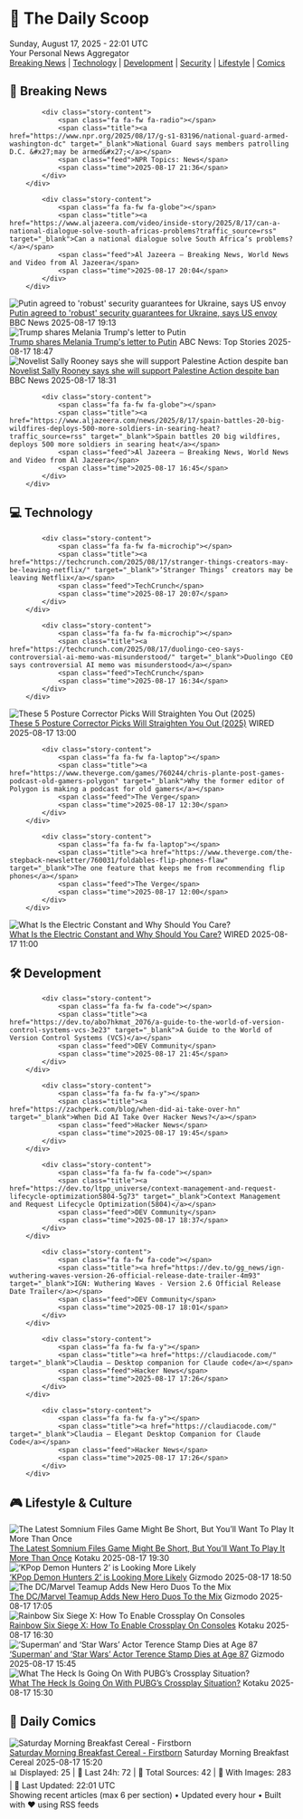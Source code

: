 <!-- Processing 54 RSS feeds at 2025-08-17 22:01:37 UTC -->
<!-- Processing: XKCD -->
<!-- Processing: Saturday Morning Breakfast Cereal -->
<!-- Processing: Poorly Drawn Lines -->
<!-- Processing: Garfield -->
<!-- Processing: Questionable Content -->
<!-- Processing: Dinosaur Comics -->
<!-- Processing: CNN Top Stories -->
<!-- Processing: BBC Breaking News -->
<!-- Processing: Al Jazeera Breaking News -->
<!-- Processing: NPR News -->
<!-- Processing: Reuters Top News -->
<!-- Processing: Reuters World News -->
<!-- Processing: Associated Press Breaking -->
<!-- Processing: The Verge -->
<!-- Processing: O'Reilly Radar -->
<!-- Processing: WIRED -->
<!-- Processing: Slashdot -->
<!-- Processing: Hacker News -->
<!-- Processing: Dev.to -->
<!-- Processing: OMG! Ubuntu -->
<!-- Processing: DistroWatch -->
<!-- Processing: Red Hat Blog -->
<!-- Processing: GitLab Blog -->
<!-- Processing: InfoQ -->
<!-- Processing: Lifehacker -->
<!-- Processing: Gizmodo -->
<!-- Processing: Boing Boing -->
<!-- Processing: Schneier on Security -->
<!-- Generated 4 new posts out of 28 feeds processed -->
<div class="newspaper-header">
    <h1 class="newspaper-title">📰 The Daily Scoop</h1>
    <div class="newspaper-date">Sunday, August 17, 2025 - 22:01 UTC</div>
    <div class="newspaper-subtitle">Your Personal News Aggregator</div>
</div>

<div class="newspaper-nav">
    <a href="#breaking">Breaking News</a> |
    <a href="#tech">Technology</a> |
    <a href="#dev">Development</a> |
    <a href="#security">Security</a> |
    <a href="#lifestyle">Lifestyle</a> |
    <a href="#webcomics">Comics</a>
</div>

<div class="news-section breaking-news" id="breaking">
<h2 class="section-header">🚨 Breaking News</h2>
<div class="stories-container">
<div class="story">
            
            <div class="story-content">
                <span class="fa fa-fw fa-radio"></span>
                <span class="title"><a href="https://www.npr.org/2025/08/17/g-s1-83196/national-guard-armed-washington-dc" target="_blank">National Guard says members patrolling D.C. &#x27;may be armed&#x27;</a></span>
                <span class="feed">NPR Topics: News</span>
                <span class="time">2025-08-17 21:36</span>
            </div>
        </div>
<div class="story">
            
            <div class="story-content">
                <span class="fa fa-fw fa-globe"></span>
                <span class="title"><a href="https://www.aljazeera.com/video/inside-story/2025/8/17/can-a-national-dialogue-solve-south-africas-problems?traffic_source=rss" target="_blank">Can a national dialogue solve South Africa’s problems?</a></span>
                <span class="feed">Al Jazeera – Breaking News, World News and Video from Al Jazeera</span>
                <span class="time">2025-08-17 20:04</span>
            </div>
        </div>
<div class="story">
            <img src="https://ichef.bbci.co.uk/ace/standard/240/cpsprodpb/ad4d/live/08510f10-7b9c-11f0-83cc-c5da98c419b8.jpg" alt="Putin agreed to &#x27;robust&#x27; security guarantees for Ukraine, says US envoy" class="story-image" loading="lazy" onerror="this.style.display='none'">
            <div class="story-content">
                <span class="fa fa-fw fa-earth-americas"></span>
                <span class="title"><a href="https://www.bbc.com/news/articles/crm4ln2ekg1o?at_medium=RSS&at_campaign=rss" target="_blank">Putin agreed to &#x27;robust&#x27; security guarantees for Ukraine, says US envoy</a></span>
                <span class="feed">BBC News</span>
                <span class="time">2025-08-17 19:13</span>
            </div>
        </div>
<div class="story">
            <img src="https://s.abcnews.com/images/Politics/melania-trump-20250817-gty-jh_1755455432431_hpMain_4x3t_384.jpg" alt="Trump shares Melania Trump&#x27;s letter to Putin" class="story-image" loading="lazy" onerror="this.style.display='none'">
            <div class="story-content">
                <span class="fa fa-fw fa-tv"></span>
                <span class="title"><a href="https://abcnews.go.com/Politics/trump-shares-melania-trumps-letter-putin/story?id=124726767" target="_blank">Trump shares Melania Trump&#x27;s letter to Putin</a></span>
                <span class="feed">ABC News: Top Stories</span>
                <span class="time">2025-08-17 18:47</span>
            </div>
        </div>
<div class="story">
            <img src="https://ichef.bbci.co.uk/ace/standard/240/cpsprodpb/4d8e/live/1cbd0310-7b73-11f0-8b0c-831af2dbcc02.jpg" alt="Novelist Sally Rooney says she will support Palestine Action despite ban" class="story-image" loading="lazy" onerror="this.style.display='none'">
            <div class="story-content">
                <span class="fa fa-fw fa-flag"></span>
                <span class="title"><a href="https://www.bbc.com/news/articles/cp94jz0y7ygo?at_medium=RSS&at_campaign=rss" target="_blank">Novelist Sally Rooney says she will support Palestine Action despite ban</a></span>
                <span class="feed">BBC News</span>
                <span class="time">2025-08-17 18:31</span>
            </div>
        </div>
<div class="story">
            
            <div class="story-content">
                <span class="fa fa-fw fa-globe"></span>
                <span class="title"><a href="https://www.aljazeera.com/news/2025/8/17/spain-battles-20-big-wildfires-deploys-500-more-soldiers-in-searing-heat?traffic_source=rss" target="_blank">Spain battles 20 big wildfires, deploys 500 more soldiers in searing heat</a></span>
                <span class="feed">Al Jazeera – Breaking News, World News and Video from Al Jazeera</span>
                <span class="time">2025-08-17 16:45</span>
            </div>
        </div>
</div>
</div>
<div class="news-section tech-news" id="tech">
<h2 class="section-header">💻 Technology</h2>
<div class="stories-container">
<div class="story">
            
            <div class="story-content">
                <span class="fa fa-fw fa-microchip"></span>
                <span class="title"><a href="https://techcrunch.com/2025/08/17/stranger-things-creators-may-be-leaving-netflix/" target="_blank">‘Stranger Things’ creators may be leaving Netflix</a></span>
                <span class="feed">TechCrunch</span>
                <span class="time">2025-08-17 20:07</span>
            </div>
        </div>
<div class="story">
            
            <div class="story-content">
                <span class="fa fa-fw fa-microchip"></span>
                <span class="title"><a href="https://techcrunch.com/2025/08/17/duolingo-ceo-says-controversial-ai-memo-was-misunderstood/" target="_blank">Duolingo CEO says controversial AI memo was misunderstood</a></span>
                <span class="feed">TechCrunch</span>
                <span class="time">2025-08-17 16:34</span>
            </div>
        </div>
<div class="story">
            <img src="https://media.wired.com/photos/689fdb65aece3e724972d067/master/pass/Update-%20The%20Best%20Posture%20Correctors%20to%20Straighten%20You%20Out.png" alt="These 5 Posture Corrector Picks Will Straighten You Out (2025)" class="story-image" loading="lazy" onerror="this.style.display='none'">
            <div class="story-content">
                <span class="fa fa-fw fa-bolt"></span>
                <span class="title"><a href="https://www.wired.com/gallery/posture-correctors/" target="_blank">These 5 Posture Corrector Picks Will Straighten You Out (2025)</a></span>
                <span class="feed">WIRED</span>
                <span class="time">2025-08-17 13:00</span>
            </div>
        </div>
<div class="story">
            
            <div class="story-content">
                <span class="fa fa-fw fa-laptop"></span>
                <span class="title"><a href="https://www.theverge.com/games/760244/chris-plante-post-games-podcast-old-gamers-polygon" target="_blank">Why the former editor of Polygon is making a podcast for old gamers</a></span>
                <span class="feed">The Verge</span>
                <span class="time">2025-08-17 12:30</span>
            </div>
        </div>
<div class="story">
            
            <div class="story-content">
                <span class="fa fa-fw fa-laptop"></span>
                <span class="title"><a href="https://www.theverge.com/the-stepback-newsletter/760031/foldables-flip-phones-flaw" target="_blank">The one feature that keeps me from recommending flip phones</a></span>
                <span class="feed">The Verge</span>
                <span class="time">2025-08-17 12:00</span>
            </div>
        </div>
<div class="story">
            <img src="https://media.wired.com/photos/689e4458cde3276d15ebd4e8/master/pass/science_electricity_getty.jpg" alt="What Is the Electric Constant and Why Should You Care?" class="story-image" loading="lazy" onerror="this.style.display='none'">
            <div class="story-content">
                <span class="fa fa-fw fa-bolt"></span>
                <span class="title"><a href="https://www.wired.com/story/what-is-the-electric-constant-and-why-should-you-care/" target="_blank">What Is the Electric Constant and Why Should You Care?</a></span>
                <span class="feed">WIRED</span>
                <span class="time">2025-08-17 11:00</span>
            </div>
        </div>
</div>
</div>
<div class="news-section dev-news" id="dev">
<h2 class="section-header">🛠️ Development</h2>
<div class="stories-container">
<div class="story">
            
            <div class="story-content">
                <span class="fa fa-fw fa-code"></span>
                <span class="title"><a href="https://dev.to/abo7hkmat_2076/a-guide-to-the-world-of-version-control-systems-vcs-3e23" target="_blank">A Guide to the World of Version Control Systems (VCS)</a></span>
                <span class="feed">DEV Community</span>
                <span class="time">2025-08-17 21:45</span>
            </div>
        </div>
<div class="story">
            
            <div class="story-content">
                <span class="fa fa-fw fa-y"></span>
                <span class="title"><a href="https://zachperk.com/blog/when-did-ai-take-over-hn" target="_blank">When Did AI Take Over Hacker News?</a></span>
                <span class="feed">Hacker News</span>
                <span class="time">2025-08-17 19:45</span>
            </div>
        </div>
<div class="story">
            
            <div class="story-content">
                <span class="fa fa-fw fa-code"></span>
                <span class="title"><a href="https://dev.to/ltpp_universe/context-management-and-request-lifecycle-optimization5804-5g73" target="_blank">Context Management and Request Lifecycle Optimization(5804)</a></span>
                <span class="feed">DEV Community</span>
                <span class="time">2025-08-17 18:37</span>
            </div>
        </div>
<div class="story">
            
            <div class="story-content">
                <span class="fa fa-fw fa-code"></span>
                <span class="title"><a href="https://dev.to/gg_news/ign-wuthering-waves-version-26-official-release-date-trailer-4m93" target="_blank">IGN: Wuthering Waves - Version 2.6 Official Release Date Trailer</a></span>
                <span class="feed">DEV Community</span>
                <span class="time">2025-08-17 18:01</span>
            </div>
        </div>
<div class="story">
            
            <div class="story-content">
                <span class="fa fa-fw fa-y"></span>
                <span class="title"><a href="https://claudiacode.com/" target="_blank">Claudia – Desktop companion for Claude code</a></span>
                <span class="feed">Hacker News</span>
                <span class="time">2025-08-17 17:26</span>
            </div>
        </div>
<div class="story">
            
            <div class="story-content">
                <span class="fa fa-fw fa-y"></span>
                <span class="title"><a href="https://claudiacode.com/" target="_blank">Claudia – Elegant Desktop Companion for Claude Code</a></span>
                <span class="feed">Hacker News</span>
                <span class="time">2025-08-17 17:26</span>
            </div>
        </div>
</div>
</div>
<div class="news-section lifestyle-news" id="lifestyle">
<h2 class="section-header">🎮 Lifestyle & Culture</h2>
<div class="stories-container">
<div class="story">
            <img src="https://kotaku.com/app/uploads/2025/08/MAIN-13.jpg" alt="The Latest Somnium Files Game Might Be Short, But You’ll Want To Play It More Than Once" class="story-image" loading="lazy" onerror="this.style.display='none'">
            <div class="story-content">
                <span class="fa fa-fw fa-gamepad"></span>
                <span class="title"><a href="https://kotaku.com/no-sleep-for-kaname-date-ai-somnium-files-hltb-2000618122" target="_blank">The Latest Somnium Files Game Might Be Short, But You’ll Want To Play It More Than Once</a></span>
                <span class="feed">Kotaku</span>
                <span class="time">2025-08-17 19:30</span>
            </div>
        </div>
<div class="story">
            <img src="https://gizmodo.com/app/uploads/2025/08/kpop-demon-hunters-netflix.jpg" alt="‘KPop Demon Hunters 2’ is Looking More Likely" class="story-image" loading="lazy" onerror="this.style.display='none'">
            <div class="story-content">
                <span class="fa fa-fw fa-computer"></span>
                <span class="title"><a href="https://gizmodo.com/kpop-demon-hunters-2-is-looking-more-likely-2000644099" target="_blank">‘KPop Demon Hunters 2’ is Looking More Likely</a></span>
                <span class="feed">Gizmodo</span>
                <span class="time">2025-08-17 18:50</span>
            </div>
        </div>
<div class="story">
            <img src="https://gizmodo.com/app/uploads/2025/08/batmandeadpool-cover.jpg" alt="The DC/Marvel Teamup Adds New Hero Duos To the Mix" class="story-image" loading="lazy" onerror="this.style.display='none'">
            <div class="story-content">
                <span class="fa fa-fw fa-computer"></span>
                <span class="title"><a href="https://gizmodo.com/the-dc-marvel-teamup-adds-new-hero-duos-to-the-mix-2000644140" target="_blank">The DC/Marvel Teamup Adds New Hero Duos To the Mix</a></span>
                <span class="feed">Gizmodo</span>
                <span class="time">2025-08-17 17:05</span>
            </div>
        </div>
<div class="story">
            <img src="https://kotaku.com/app/uploads/2025/08/hed20.jpg" alt="Rainbow Six Siege X: How To Enable Crossplay On Consoles" class="story-image" loading="lazy" onerror="this.style.display='none'">
            <div class="story-content">
                <span class="fa fa-fw fa-gamepad"></span>
                <span class="title"><a href="https://kotaku.com/rainbow-six-siege-crossplay-consoles-pc-xbox-ps5-2000618111" target="_blank">Rainbow Six Siege X: How To Enable Crossplay On Consoles</a></span>
                <span class="feed">Kotaku</span>
                <span class="time">2025-08-17 16:30</span>
            </div>
        </div>
<div class="story">
            <img src="https://gizmodo.com/app/uploads/2025/08/terence-stamp-murder-mystery.jpg" alt="‘Superman’ and ‘Star Wars’ Actor Terence Stamp Dies at Age 87" class="story-image" loading="lazy" onerror="this.style.display='none'">
            <div class="story-content">
                <span class="fa fa-fw fa-computer"></span>
                <span class="title"><a href="https://gizmodo.com/superman-and-star-wars-actor-terence-stamp-dies-at-age-87-2000644162" target="_blank">‘Superman’ and ‘Star Wars’ Actor Terence Stamp Dies at Age 87</a></span>
                <span class="feed">Gizmodo</span>
                <span class="time">2025-08-17 15:45</span>
            </div>
        </div>
<div class="story">
            <img src="https://kotaku.com/app/uploads/2025/08/hed19.jpg" alt="What The Heck Is Going On With PUBG’s Crossplay Situation?" class="story-image" loading="lazy" onerror="this.style.display='none'">
            <div class="story-content">
                <span class="fa fa-fw fa-gamepad"></span>
                <span class="title"><a href="https://kotaku.com/what-the-heck-is-going-on-with-pubgs-crossplay-situation-2000618106" target="_blank">What The Heck Is Going On With PUBG’s Crossplay Situation?</a></span>
                <span class="feed">Kotaku</span>
                <span class="time">2025-08-17 15:30</span>
            </div>
        </div>
</div>
</div>
<div class="news-section webcomics-section" id="webcomics">
<h2 class="section-header">🎨 Daily Comics</h2>
<div class="stories-container">
<div class="story">
            <img src="https://www.smbc-comics.com/comics/1755141493-20250817.png" alt="Saturday Morning Breakfast Cereal - Firstborn" class="story-image" loading="lazy" onerror="this.style.display='none'">
            <div class="story-content">
                <span class="fa fa-fw fa-smile"></span>
                <span class="title"><a href="https://www.smbc-comics.com/comic/firstborn" target="_blank">Saturday Morning Breakfast Cereal - Firstborn</a></span>
                <span class="feed">Saturday Morning Breakfast Cereal</span>
                <span class="time">2025-08-17 15:20</span>
            </div>
        </div>
</div>
</div>

<div class="newspaper-footer">
    <div class="stats">
        📊 Displayed: 25 | 📅 Last 24h: 72 | 📡 Total Sources: 42 | 📸 With Images: 283 |
        🔄 Last Updated: 22:01 UTC
    </div>
    <div class="footer-note">
        Showing recent articles (max 6 per section) • Updated every hour • Built with ❤️ using RSS feeds
    </div>
</div>
